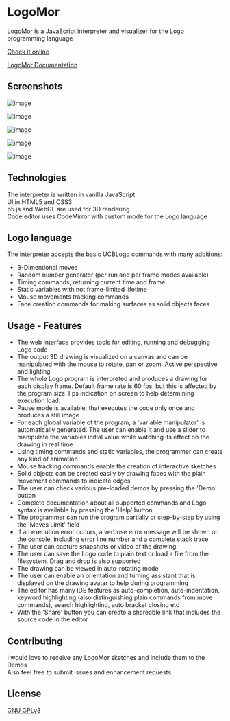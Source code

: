 # LogoMor

LogoMor is a JavaScript interpreter and visualizer for the Logo programming language

[Check it online](https://logomor.com/)

[LogoMor Documentation](https://logomor.com/assets/Documentation.pdf)

## Screenshots

![image](https://user-images.githubusercontent.com/13304797/106599420-b3572d00-6561-11eb-8243-01a720d94cc0.png)

![image](https://user-images.githubusercontent.com/13304797/106599557-ea2d4300-6561-11eb-87c5-66ad295d0782.png)

![image](https://user-images.githubusercontent.com/13304797/106599718-22cd1c80-6562-11eb-9f80-c06113cd9779.png)

![image](https://user-images.githubusercontent.com/13304797/106600231-c9b1b880-6562-11eb-9417-6b662a88c9d5.png)

![image](https://user-images.githubusercontent.com/13304797/106600738-79872600-6563-11eb-840e-a3fd30df03d4.png)

## Technologies

The interpreter is written in vanilla JavaScript  
UI in HTML5 and CSS3  
p5.js and WebGL are used for 3D rendering  
Code editor uses CodeMirror with custom mode for the Logo language

## Logo language

The interpreter accepts the basic UCBLogo commands with many additions:
- 3-Dimentional moves
- Random number generator (per run and per frame modes available)
- Timing commands, returning current time and frame
- Static variables with not frame-limited lifetime
- Mouse movements tracking commands
- Face creation commands for making surfaces as solid objects faces

## Usage - Features

- The web interface provides tools for editing, running and debugging Logo code  
- The output 3D drawing is visualized on a canvas and can be manipulated with the mouse to rotate, pan or zoom. Active perspective and lighting  
- The whole Logo program is interpreted and produces a drawing for each display frame. Default frame rate is 60 fps, but this is affected by the program size. Fps indication on screen to help determining execution load. 
- Pause mode is available, that executes the code only once and produces a still image
- For each global variable of the program, a 'variable manipulator' is automatically generated. The user can enable it and use a slider to manipulate the variables initial value while watching its effect on the drawing in real time
- Using timing commands and static variables, the programmer can create any kind of animation
- Mouse tracking commands enable the creation of interactive sketches
- Solid objects can be created easily by drawing faces with the plain movement commands to indicate edges
- The user can check various pre-loaded demos by pressing the 'Demo' button  
- Complete documentation about all supported commands and Logo syntax is available by pressing the 'Help' button
- The programmer can run the program partially or step-by-step by using the 'Moves Limit' field
- If an execution error occurs, a verbose error message will be shown on the console, including error line number and a complete stack trace
- The user can capture snapshots or video of the drawing 
- The user can save the Logo code to plain text or load a file from the filesystem. Drag and drop is also supported
- The drawing can be viewed in auto-rotating mode
- The user can enable an orientation and turning assistant that is displayed on the drawing avatar to help during programming
- The editor has many IDE features as auto-completion, auto-indentation, keyword highlighting (also distinguishing plain commands from move commands), search highlighting, auto bracket closing etc
- With the 'Share' button you can create a shareable link that includes the source code in the editor 

## Contributing
I would love to receive any LogoMor sketches and include them to the Demos  
Also feel free to submit issues and enhancement requests.


## License
[GNU GPLv3](https://choosealicense.com/licenses/gpl-3.0/)
